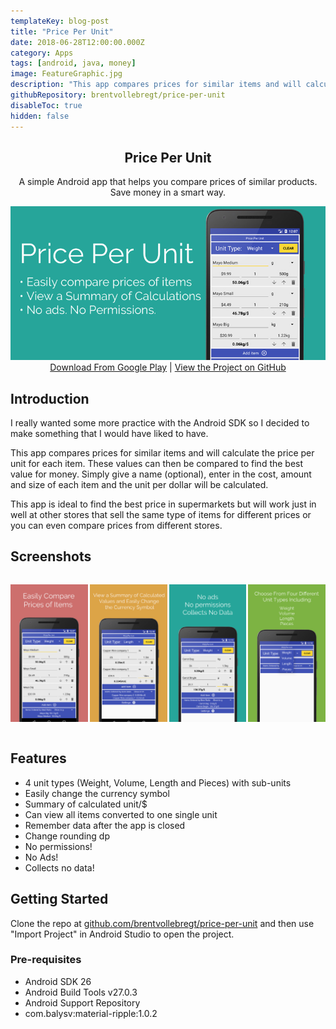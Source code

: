 ```yaml
---
templateKey: blog-post
title: "Price Per Unit"
date: 2018-06-28T12:00:00.000Z
category: Apps
tags: [android, java, money]
image: FeatureGraphic.jpg
description: "This app compares prices for similar items and will calculate the price per unit for each item. These values can then be compared to find the best value for money."
githubRepository: brentvollebregt/price-per-unit
disableToc: true
hidden: false
---
```


<h2 align="center">Price Per Unit</h2>
<p align="center">A simple Android app that helps you compare prices of similar products. Save money in a smart way.</p>

<div align="center">
    <img src="./FeatureGraphic.jpg" alt="Header Image">
</div>

<div style="text-align: center"><a href="https://play.google.com/store/apps/details?id=net.nitratine.priceperunit">Download From Google Play</a> | <a href="https://github.com/brentvollebregt/price-per-unit">View the Project on GitHub</a>
</div>

## Introduction

I really wanted some more practice with the Android SDK so I decided to make something that I would have liked to have.

This app compares prices for similar items and will calculate the price per unit for each item. These values can then be compared to find the best value for money. Simply give a name (optional), enter in the cost, amount and size of each item and the unit per dollar will be calculated.

This app is ideal to find the best price in supermarkets but will work just in well at other stores that sell the same type of items for different prices or you can even compare prices from different stores.

## Screenshots

<div style="display: grid; grid-template-columns: repeat(4, 1fr); grid-gap: 3px;">

![Gallery Item 1](./Gallery1.jpg)

![Gallery Item 2](./Gallery2.jpg)

![Gallery Item 3](./Gallery3.jpg)

![Gallery Item 4](./Gallery4.jpg)

</div>

## Features

- 4 unit types (Weight, Volume, Length and Pieces) with sub-units
- Easily change the currency symbol
- Summary of calculated unit/\$
- Can view all items converted to one single unit
- Remember data after the app is closed
- Change rounding dp
- No permissions!
- No Ads!
- Collects no data!

## Getting Started

Clone the repo at [github.com/brentvollebregt/price-per-unit](https://github.com/brentvollebregt/price-per-unit) and then use "Import Project" in Android Studio to open the project.

### Pre-requisites

- Android SDK 26
- Android Build Tools v27.0.3
- Android Support Repository
- com.balysv:material-ripple:1.0.2
